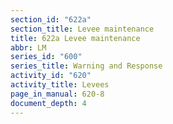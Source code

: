```yaml
---
section_id: "622a"
section_title: Levee maintenance
title: 622a Levee maintenance
abbr: LM
series_id: "600"
series_title: Warning and Response
activity_id: "620"
activity_title: Levees
page_in_manual: 620-8
document_depth: 4
---
```

